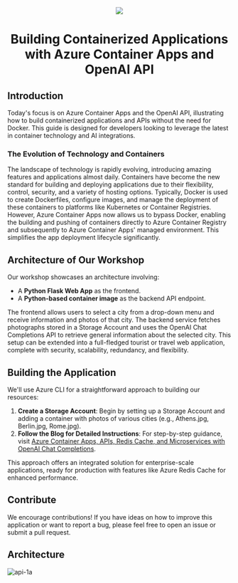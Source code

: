<p align="center">
  <a href="https://skillicons.dev">
    <img src="https://skillicons.dev/icons?i=azure,py,flask,ai,html,css,redis,vscode" />
  </a>
</p>

<h1 align="center">Building Containerized Applications with Azure Container Apps and OpenAI API</h1>


## Introduction

Today's focus is on Azure Container Apps and the OpenAI API, illustrating how to build containerized applications and APIs without the need for Docker. This guide is designed for developers looking to leverage the latest in container technology and AI integrations.

### The Evolution of Technology and Containers

The landscape of technology is rapidly evolving, introducing amazing features and applications almost daily. Containers have become the new standard for building and deploying applications due to their flexibility, control, security, and a variety of hosting options. Typically, Docker is used to create Dockerfiles, configure images, and manage the deployment of these containers to platforms like Kubernetes or Container Registries. However, Azure Container Apps now allows us to bypass Docker, enabling the building and pushing of containers directly to Azure Container Registry and subsequently to Azure Container Apps' managed environment. This simplifies the app deployment lifecycle significantly.

## Architecture of Our Workshop

Our workshop showcases an architecture involving:

- A **Python Flask Web App** as the frontend.
- A **Python-based container image** as the backend API endpoint.

The frontend allows users to select a city from a drop-down menu and receive information and photos of that city. The backend service fetches photographs stored in a Storage Account and uses the OpenAI Chat Completions API to retrieve general information about the selected city. This setup can be extended into a full-fledged tourist or travel web application, complete with security, scalability, redundancy, and flexibility.

## Building the Application

We'll use Azure CLI for a straightforward approach to building our resources:

1. **Create a Storage Account**: Begin by setting up a Storage Account and adding a container with photos of various cities (e.g., Athens.jpg, Berlin.jpg, Rome.jpg).
2. **Follow the Blog for Detailed Instructions**: For step-by-step guidance, visit [Azure Container Apps, APIs, Redis Cache, and Microservices with OpenAI Chat Completions](https://www.cloudblogger.eu/2023/12/30/azure-container-apps-apis-redis-cache-and-microservices-with-openai-chat-completions/).

This approach offers an integrated solution for enterprise-scale applications, ready for production with features like Azure Redis Cache for enhanced performance.

## Contribute

We encourage contributions! If you have ideas on how to improve this application or want to report a bug, please feel free to open an issue or submit a pull request.

## Architecture

![api-1a](https://github.com/passadis/containerapps-api-redis/assets/53148138/b4280e4a-4360-476a-b9e1-ae0f37ea23a8)
